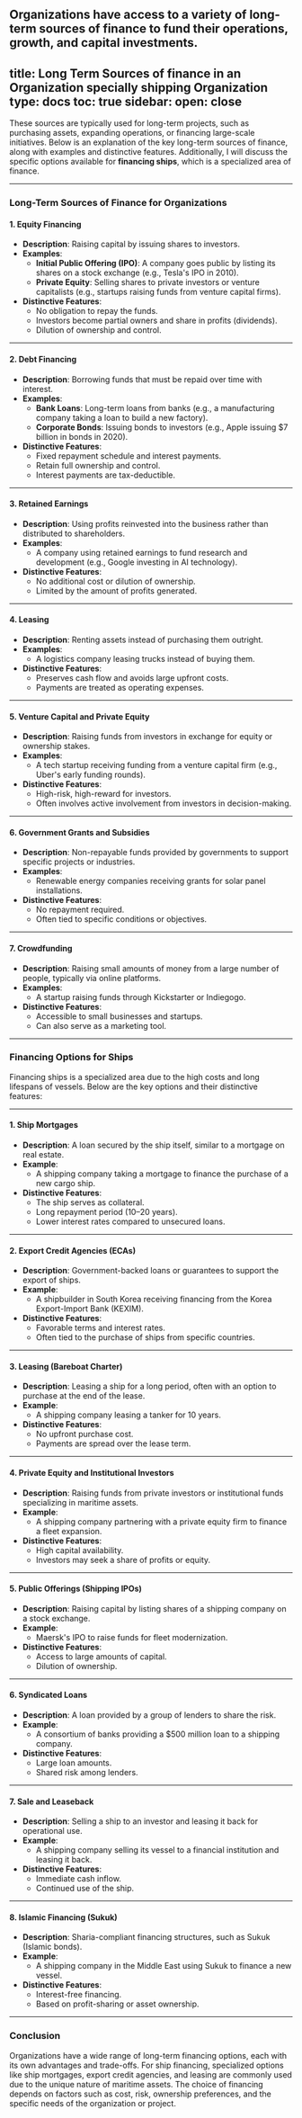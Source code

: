 Organizations have access to a variety of **long-term sources of finance** to fund their operations, growth, and capital investments. 
---
title: Long Term Sources of finance in an Organization specially shipping Organization
type: docs
toc: true
sidebar:
  open: close
---
These sources are typically used for long-term projects, such as purchasing assets, expanding operations, or financing large-scale initiatives. Below is an explanation of the key long-term sources of finance, along with examples and distinctive features. Additionally, I will discuss the specific options available for **financing ships**, which is a specialized area of finance.

---

### **Long-Term Sources of Finance for Organizations**

#### **1. Equity Financing**
   - **Description**: Raising capital by issuing shares to investors.
   - **Examples**:
     - **Initial Public Offering (IPO)**: A company goes public by listing its shares on a stock exchange (e.g., Tesla's IPO in 2010).
     - **Private Equity**: Selling shares to private investors or venture capitalists (e.g., startups raising funds from venture capital firms).
   - **Distinctive Features**:
     - No obligation to repay the funds.
     - Investors become partial owners and share in profits (dividends).
     - Dilution of ownership and control.

---

#### **2. Debt Financing**
   - **Description**: Borrowing funds that must be repaid over time with interest.
   - **Examples**:
     - **Bank Loans**: Long-term loans from banks (e.g., a manufacturing company taking a loan to build a new factory).
     - **Corporate Bonds**: Issuing bonds to investors (e.g., Apple issuing $7 billion in bonds in 2020).
   - **Distinctive Features**:
     - Fixed repayment schedule and interest payments.
     - Retain full ownership and control.
     - Interest payments are tax-deductible.

---

#### **3. Retained Earnings**
   - **Description**: Using profits reinvested into the business rather than distributed to shareholders.
   - **Examples**:
     - A company using retained earnings to fund research and development (e.g., Google investing in AI technology).
   - **Distinctive Features**:
     - No additional cost or dilution of ownership.
     - Limited by the amount of profits generated.

---

#### **4. Leasing**
   - **Description**: Renting assets instead of purchasing them outright.
   - **Examples**:
     - A logistics company leasing trucks instead of buying them.
   - **Distinctive Features**:
     - Preserves cash flow and avoids large upfront costs.
     - Payments are treated as operating expenses.

---

#### **5. Venture Capital and Private Equity**
   - **Description**: Raising funds from investors in exchange for equity or ownership stakes.
   - **Examples**:
     - A tech startup receiving funding from a venture capital firm (e.g., Uber's early funding rounds).
   - **Distinctive Features**:
     - High-risk, high-reward for investors.
     - Often involves active involvement from investors in decision-making.

---

#### **6. Government Grants and Subsidies**
   - **Description**: Non-repayable funds provided by governments to support specific projects or industries.
   - **Examples**:
     - Renewable energy companies receiving grants for solar panel installations.
   - **Distinctive Features**:
     - No repayment required.
     - Often tied to specific conditions or objectives.

---

#### **7. Crowdfunding**
   - **Description**: Raising small amounts of money from a large number of people, typically via online platforms.
   - **Examples**:
     - A startup raising funds through Kickstarter or Indiegogo.
   - **Distinctive Features**:
     - Accessible to small businesses and startups.
     - Can also serve as a marketing tool.

---

### **Financing Options for Ships**

Financing ships is a specialized area due to the high costs and long lifespans of vessels. Below are the key options and their distinctive features:

---

#### **1. Ship Mortgages**
   - **Description**: A loan secured by the ship itself, similar to a mortgage on real estate.
   - **Example**:
     - A shipping company taking a mortgage to finance the purchase of a new cargo ship.
   - **Distinctive Features**:
     - The ship serves as collateral.
     - Long repayment period (10–20 years).
     - Lower interest rates compared to unsecured loans.

---

#### **2. Export Credit Agencies (ECAs)**
   - **Description**: Government-backed loans or guarantees to support the export of ships.
   - **Example**:
     - A shipbuilder in South Korea receiving financing from the Korea Export-Import Bank (KEXIM).
   - **Distinctive Features**:
     - Favorable terms and interest rates.
     - Often tied to the purchase of ships from specific countries.

---

#### **3. Leasing (Bareboat Charter)**
   - **Description**: Leasing a ship for a long period, often with an option to purchase at the end of the lease.
   - **Example**:
     - A shipping company leasing a tanker for 10 years.
   - **Distinctive Features**:
     - No upfront purchase cost.
     - Payments are spread over the lease term.

---

#### **4. Private Equity and Institutional Investors**
   - **Description**: Raising funds from private investors or institutional funds specializing in maritime assets.
   - **Example**:
     - A shipping company partnering with a private equity firm to finance a fleet expansion.
   - **Distinctive Features**:
     - High capital availability.
     - Investors may seek a share of profits or equity.

---

#### **5. Public Offerings (Shipping IPOs)**
   - **Description**: Raising capital by listing shares of a shipping company on a stock exchange.
   - **Example**:
     - Maersk's IPO to raise funds for fleet modernization.
   - **Distinctive Features**:
     - Access to large amounts of capital.
     - Dilution of ownership.

---

#### **6. Syndicated Loans**
   - **Description**: A loan provided by a group of lenders to share the risk.
   - **Example**:
     - A consortium of banks providing a $500 million loan to a shipping company.
   - **Distinctive Features**:
     - Large loan amounts.
     - Shared risk among lenders.

---

#### **7. Sale and Leaseback**
   - **Description**: Selling a ship to an investor and leasing it back for operational use.
   - **Example**:
     - A shipping company selling its vessel to a financial institution and leasing it back.
   - **Distinctive Features**:
     - Immediate cash inflow.
     - Continued use of the ship.

---

#### **8. Islamic Financing (Sukuk)**
   - **Description**: Sharia-compliant financing structures, such as Sukuk (Islamic bonds).
   - **Example**:
     - A shipping company in the Middle East using Sukuk to finance a new vessel.
   - **Distinctive Features**:
     - Interest-free financing.
     - Based on profit-sharing or asset ownership.

---

### **Conclusion**
Organizations have a wide range of long-term financing options, each with its own advantages and trade-offs. For ship financing, specialized options like ship mortgages, export credit agencies, and leasing are commonly used due to the unique nature of maritime assets. The choice of financing depends on factors such as cost, risk, ownership preferences, and the specific needs of the organization or project.
